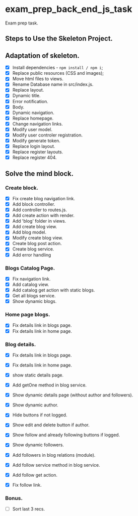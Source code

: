 # exam_prep_back_end_js_task
Exam prep task.

## Steps to Use the Skeleton Project.
## Adaptation of skeleton.

- [X] Install dependencies - `npm install / npm i`;
- [X] Replace public resources (CSS and images);
- [X] Move html files to views.
- [X] Rename Database name in src/index.js.
- [X] Replace layout.
-   [X] Dynamic title.
-   [X] Error notification.
-   [X] Body.
-   [X] Dynamic navigation.
- [X] Replace homepage.
- [X] Change navigation links.
- [X] Modify user model.
- [X] Modify user controler registration.
- [X] Modify generate token.  
- [X] Replace login layout.
- [X] Replace register layouts. 
- [X] Replace register 404. 

## Solve the mind block.

###  Create block.
- [X] Fix create blog navigation link.
- [X] Add block controller.
- [X] Add controller to routes.js.
- [X] Add create action with render.
- [X] Add 'blog' folder in views.
- [X] Add create blog view.
- [X] Add blog model.
- [X] Modify create blog view.
- [X] Create blog post action.
- [X] Create blog  service.
- [X] Add error handling 

###  Blogs Catalog Page.
- [X] Fix navigation link.
- [X] Add catalog view.
- [X] Add catalog get action with static blogs.
- [X] Get all blogs service.
- [X] Show dynamic blogs.

### Home page blogs.
- [X] Fix details link in blogs page.
- [X] Fix details link in home page.

### Blog details.
- [X] Fix details link in blogs page.
- [X] Fix details link in home page.
- [X] show static details page.
- [X] Add getOne method in blog service.
- [X] Show dynamic details page (without author and followers).
- [X] Show dynamic author.
- [X] Hide buttons if not logged.
- [X] Show edit and delete button if author.
- [X] Show follow and already following buttons  if logged.
- [X] Show dynamic followers.
-   [X] Add followers in blog relations (module).
-   [X] Add follow service method in blog service.
-   [X] Add follow get action.
-   [X] Fix follow link.


### Bonus.
- [ ] Sort last 3 recs.
